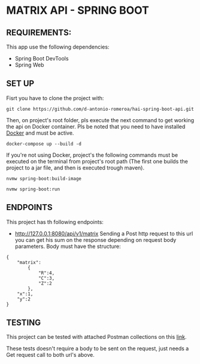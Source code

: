 #  MATRIX API - SPRING BOOT

## REQUIREMENTS:
This app use the following dependencies:

- Spring Boot DevTools
- Spring Web

## SET UP
Fisrt you have to clone the project with:
```
git clone https://github.com/d-antonio-romeroa/hai-spring-boot-api.git
```

Then, on project's root folder, pls execute the next command to get working the api on Docker container. Pls be noted that you need to have installed [Docker](https://www.docker.com/products/docker-desktop) and must be active.
```
docker-compose up --build -d
```

If you're not using Docker, project's the following commands must be executed on the terminal from project's root path (The first one builds the project to a jar file, and then is executed trough maven).

```
nvmw spring-boot:build-image

nvmw spring-boot:run
```

## ENDPOINTS

This project has th following endpoints:
- http://127.0.0.1:8080/api/v1/matrix
Sending a Post http request to this url you can get his sum on the response depending on request body parameters.
Body must have the structure:

```    
{    
    "matrix":
        {
            "R":4,
            "C":3,
            "Z":2
        },
    "x":1,
    "y":2
}
```
## TESTING

This project can be tested with attached Postman collections on this [link](https://github.com/d-antonio-romeroa/hai-spring-boot-api/blob/main/tests/APRING%20BOOT%20MATRIX%20API.postman_collection.json).

These tests doesn't require a body to be sent on the request, just needs a Get request call to both url's above.
